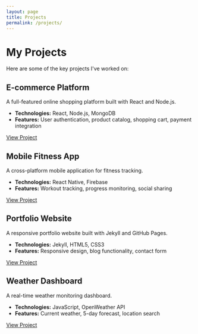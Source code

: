 ```yaml
---
layout: page
title: Projects
permalink: /projects/
---
```


# My Projects

Here are some of the key projects I've worked on:

<div class="project-card">
  <h2>E-commerce Platform</h2>
  <p>A full-featured online shopping platform built with React and Node.js.</p>
  <ul>
    <li><strong>Technologies:</strong> React, Node.js, MongoDB</li>
    <li><strong>Features:</strong> User authentication, product catalog, shopping cart, payment integration</li>
  </ul>
  <a href="https://github.com/lhxen" class="button" target="_blank">View Project</a>
</div>

<div class="project-card">
  <h2>Mobile Fitness App</h2>
  <p>A cross-platform mobile application for fitness tracking.</p>
  <ul>
    <li><strong>Technologies:</strong> React Native, Firebase</li>
    <li><strong>Features:</strong> Workout tracking, progress monitoring, social sharing</li>
  </ul>
  <a href="https://github.com/lhxen" class="button" target="_blank">View Project</a>
</div>

<div class="project-card">
  <h2>Portfolio Website</h2>
  <p>A responsive portfolio website built with Jekyll and GitHub Pages.</p>
  <ul>
    <li><strong>Technologies:</strong> Jekyll, HTML5, CSS3</li>
    <li><strong>Features:</strong> Responsive design, blog functionality, contact form</li>
  </ul>
  <a href="https://github.com/lhxen" class="button" target="_blank">View Project</a>
</div>

<div class="project-card">
  <h2>Weather Dashboard</h2>
  <p>A real-time weather monitoring dashboard.</p>
  <ul>
    <li><strong>Technologies:</strong> JavaScript, OpenWeather API</li>
    <li><strong>Features:</strong> Current weather, 5-day forecast, location search</li>
  </ul>
  <a href="https://github.com/lhxen" class="button" target="_blank">View Project</a>
</div> 